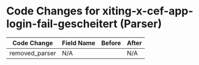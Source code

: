 # Code Changes for xiting-x-cef-app-login-fail-gescheitert (Parser)

| Code Change | Field Name | Before | After |
|-------------|------------|--------|-------|
| removed_parser | N/A |  | N/A |